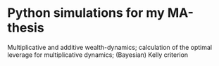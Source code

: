# Python simulations for my MA-thesis
Multiplicative and additive wealth-dynamics; calculation of the optimal leverage for multiplicative dynamics; (Bayesian) Kelly criterion 

